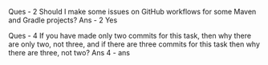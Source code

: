 Ques - 2 Should I make some issues on GitHub workflows for some Maven and Gradle projects?
Ans - 2 Yes

Ques - 4 If you have made only two commits for this task, then why there are only two, not three, and if there are three commits for this task then why there are three, not two?
Ans 4 - ans
